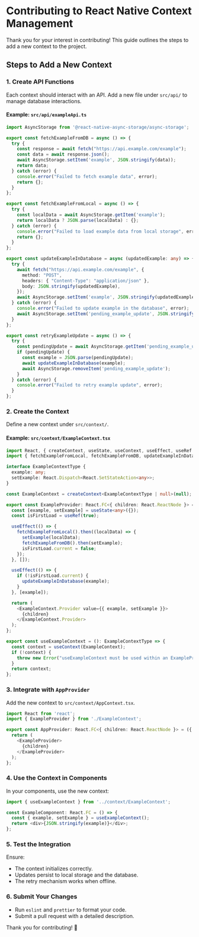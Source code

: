# Contributing to React Native Context Management

Thank you for your interest in contributing! This guide outlines the steps to add a new context to the project.

## Steps to Add a New Context

### 1. Create API Functions
Each context should interact with an API. Add a new file under `src/api/` to manage database interactions.

#### Example: `src/api/exampleApi.ts`
```typescript
import AsyncStorage from '@react-native-async-storage/async-storage';

export const fetchExampleFromDB = async () => {
  try {
    const response = await fetch("https://api.example.com/example");
    const data = await response.json();
    await AsyncStorage.setItem('example', JSON.stringify(data));
    return data;
  } catch (error) {
    console.error("Failed to fetch example data", error);
    return {};
  }
};

export const fetchExampleFromLocal = async () => {
  try {
    const localData = await AsyncStorage.getItem('example');
    return localData ? JSON.parse(localData) : {};
  } catch (error) {
    console.error("Failed to load example data from local storage", error);
    return {};
  }
};

export const updateExampleInDatabase = async (updatedExample: any) => {
  try {
    await fetch("https://api.example.com/example", {
      method: "POST",
      headers: { "Content-Type": "application/json" },
      body: JSON.stringify(updatedExample),
    });
    await AsyncStorage.setItem('example', JSON.stringify(updatedExample));
  } catch (error) {
    console.error("Failed to update example in the database", error);
    await AsyncStorage.setItem('pending_example_update', JSON.stringify(updatedExample));
  }
};

export const retryExampleUpdate = async () => {
  try {
    const pendingUpdate = await AsyncStorage.getItem('pending_example_update');
    if (pendingUpdate) {
      const example = JSON.parse(pendingUpdate);
      await updateExampleInDatabase(example);
      await AsyncStorage.removeItem('pending_example_update');
    }
  } catch (error) {
    console.error("Failed to retry example update", error);
  }
};
```

### 2. Create the Context
Define a new context under `src/context/`.

#### Example: `src/context/ExampleContext.tsx`
```typescript
import React, { createContext, useState, useContext, useEffect, useRef } from 'react';
import { fetchExampleFromLocal, fetchExampleFromDB, updateExampleInDatabase } from '../api/exampleApi';

interface ExampleContextType {
  example: any;
  setExample: React.Dispatch<React.SetStateAction<any>>;
}

const ExampleContext = createContext<ExampleContextType | null>(null);

export const ExampleProvider: React.FC<{ children: React.ReactNode }> = ({ children }) => {
  const [example, setExample] = useState<any>({});
  const isFirstLoad = useRef(true);

  useEffect(() => {
    fetchExampleFromLocal().then((localData) => {
      setExample(localData);
      fetchExampleFromDB().then(setExample);
      isFirstLoad.current = false;
    });
  }, []);

  useEffect(() => {
    if (!isFirstLoad.current) {
      updateExampleInDatabase(example);
    }
  }, [example]);

  return (
    <ExampleContext.Provider value={{ example, setExample }}>
      {children}
    </ExampleContext.Provider>
  );
};

export const useExampleContext = (): ExampleContextType => {
  const context = useContext(ExampleContext);
  if (!context) {
    throw new Error("useExampleContext must be used within an ExampleProvider");
  }
  return context;
};
```

### 3. Integrate with `AppProvider`
Add the new context to `src/context/AppContext.tsx`.

```typescript
import React from 'react';
import { ExampleProvider } from './ExampleContext';

export const AppProvider: React.FC<{ children: React.ReactNode }> = ({ children }) => {
  return (
    <ExampleProvider>
      {children}
    </ExampleProvider>
  );
};
```

### 4. Use the Context in Components
In your components, use the new context:
```typescript
import { useExampleContext } from '../context/ExampleContext';

const ExampleComponent: React.FC = () => {
  const { example, setExample } = useExampleContext();
  return <div>{JSON.stringify(example)}</div>;
};
```

### 5. Test the Integration
Ensure:
- The context initializes correctly.
- Updates persist to local storage and the database.
- The retry mechanism works when offline.

### 6. Submit Your Changes
- Run `eslint` and `prettier` to format your code.
- Submit a pull request with a detailed description.

Thank you for contributing! 🎉

